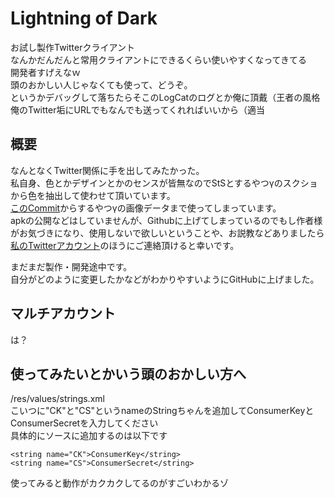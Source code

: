 # Lightning of Dark
お試し製作Twitterクライアント  
なんかだんだんと常用クライアントにできるくらい使いやすくなってきてる  
開発者すげえなｗ  
頭のおかしい人じゃなくても使って、どうぞ。  
というかデバッグして落ちたらそこのLogCatのログとか俺に頂戴（王者の風格  
俺のTwitter垢にURLでもなんでも送ってくれればいいから（適当

## 概要
なんとなくTwitter関係に手を出してみたかった。  
私自身、色とかデザインとかのセンスが皆無なのでStSとするやつγのスクショから色を抽出して使わせて頂いています。  
[このCommit](https://github.com/sugtao4423/Lightning-of-Dark/commit/220aae4bfacf883f823890bdea8dd3aa98dd0396)からするやつγの画像データまで使ってしまっています。  
apkの公開などはしていませんが、Githubに上げてしまっているのでもし作者様がお気づきになり、使用しないで欲しいということや、お説教などありましたら[私のTwitterアカウント](https://twitter.com/sugtao4423)のほうにご連絡頂けると幸いです。

まだまだ製作・開発途中です。  
自分がどのように変更したかなどがわかりやすいようにGitHubに上げました。

## マルチアカウント
は？

## 使ってみたいとかいう頭のおかしい方へ
/res/values/strings.xml  
こいつに"CK"と"CS"というnameのStringちゃんを追加してConsumerKeyとConsumerSecretを入力してください  
具体的にソースに追加するのは以下です

    <string name="CK">ConsumerKey</string>
    <string name="CS">ConsumerSecret</string>

使ってみると動作がカクカクしてるのがすごいわかるゾ

